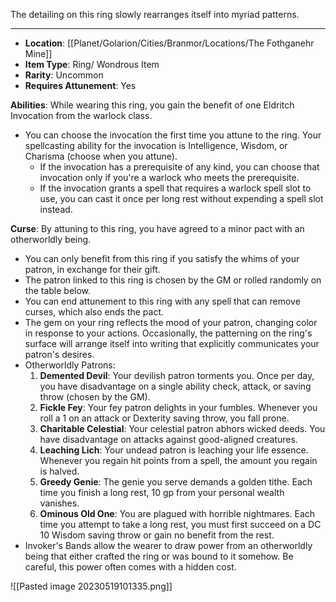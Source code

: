 The detailing on this ring slowly rearranges itself into myriad patterns.

---
- **Location**: [[Planet/Golarion/Cities/Branmor/Locations/The Fothganehr Mine]]
- **Item Type**: Ring/ Wondrous Item
- **Rarity**: Uncommon
- **Requires Attunement**: Yes

**Abilities**: While wearing this ring, you gain the benefit of one Eldritch Invocation from the warlock class. 
- You can choose the invocation the first time you attune to the ring. Your spellcasting ability for the invocation is Intelligence, Wisdom, or Charisma (choose when you attune). 
	- If the invocation has a prerequisite of any kind, you can choose that invocation only if you're a warlock who meets the prerequisite. 
	- If the invocation grants a spell that requires a warlock spell slot to use, you can cast it once per long rest without expending a spell slot instead.

**Curse**: By attuning to this ring, you have agreed to a minor pact with an otherworldly being. 
- You can only benefit from this ring if you satisfy the whims of your patron, in exchange for their gift. 
- The patron linked to this ring is chosen by the GM or rolled randomly on the table below. 
- You can end attunement to this ring with any spell that can remove curses, which also ends the pact. 
- The gem on your ring reflects the mood of your patron, changing color in response to your actions. Occasionally, the patterning on the ring's surface will arrange itself into writing that explicitly communicates your patron's desires.
- Otherworldly Patrons:
	1. **Demented Devil**: Your devilish patron torments you. Once per day, you have disadvantage on a single ability check, attack, or saving throw (chosen by the GM).
	2. **Fickle Fey**: Your fey patron delights in your fumbles. Whenever you roll a 1 on an attack or Dexterity saving throw, you fall prone.
	3. **Charitable Celestial**: Your celestial patron abhors wicked deeds. You have disadvantage on attacks against good-aligned creatures.
	4. **Leaching Lich**: Your undead patron is leaching your life essence. Whenever you regain hit points from a spell, the amount you regain is halved.
	5. **Greedy Genie**: The genie you serve demands a golden tithe. Each time you finish a long rest, 10 gp from your personal wealth vanishes.
	6. **Ominous Old One**: You are plagued with horrible nightmares. Each time you attempt to take a long rest, you must first succeed on a DC 10 Wisdom saving throw or gain no benefit from the rest.
- Invoker's Bands allow the wearer to draw power from an otherworldly being that either crafted the ring or was bound to it somehow. Be careful, this power often comes with a hidden cost.

![[Pasted image 20230519101335.png]]